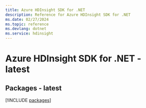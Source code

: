 ```yaml
---
title: Azure HDInsight SDK for .NET
description: Reference for Azure HDInsight SDK for .NET
ms.date: 02/27/2024
ms.topic: reference
ms.devlang: dotnet
ms.service: hdinsight
---
```

# Azure HDInsight SDK for .NET - latest
## Packages - latest
[!INCLUDE [packages](hdinsight-index.md)]